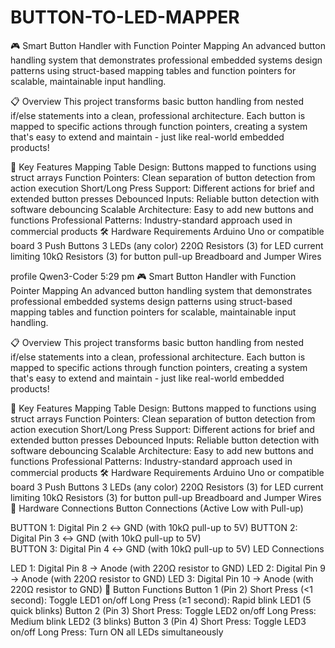 # BUTTON-TO-LED-MAPPER

🎮 Smart Button Handler with Function Pointer Mapping
An advanced button handling system that demonstrates professional embedded systems design patterns using struct-based mapping tables and function pointers for scalable, maintainable input handling.

📋 Overview
This project transforms basic button handling from nested if/else statements into a clean, professional architecture. Each button is mapped to specific actions through function pointers, creating a system that's easy to extend and maintain - just like real-world embedded products!

🚀 Key Features
Mapping Table Design: Buttons mapped to functions using struct arrays
Function Pointers: Clean separation of button detection from action execution
Short/Long Press Support: Different actions for brief and extended button presses
Debounced Inputs: Reliable button detection with software debouncing
Scalable Architecture: Easy to add new buttons and functions
Professional Patterns: Industry-standard approach used in commercial products
🛠️ Hardware Requirements
Arduino Uno or compatible board
3 Push Buttons
3 LEDs (any color)
220Ω Resistors (3) for LED current limiting
10kΩ Resistors (3) for button pull-up
Breadboard and Jumper Wires

profile
Qwen3-Coder
5:29 pm
🎮 Smart Button Handler with Function Pointer Mapping
An advanced button handling system that demonstrates professional embedded systems design patterns using struct-based mapping tables and function pointers for scalable, maintainable input handling.

📋 Overview
This project transforms basic button handling from nested if/else statements into a clean, professional architecture. Each button is mapped to specific actions through function pointers, creating a system that's easy to extend and maintain - just like real-world embedded products!

🚀 Key Features
Mapping Table Design: Buttons mapped to functions using struct arrays
Function Pointers: Clean separation of button detection from action execution
Short/Long Press Support: Different actions for brief and extended button presses
Debounced Inputs: Reliable button detection with software debouncing
Scalable Architecture: Easy to add new buttons and functions
Professional Patterns: Industry-standard approach used in commercial products
🛠️ Hardware Requirements
Arduino Uno or compatible board
3 Push Buttons
3 LEDs (any color)
220Ω Resistors (3) for LED current limiting
10kΩ Resistors (3) for button pull-up
Breadboard and Jumper Wires
🔧 Hardware Connections
Button Connections (Active Low with Pull-up)

BUTTON 1: Digital Pin 2 ↔ GND (with 10kΩ pull-up to 5V)
BUTTON 2: Digital Pin 3 ↔ GND (with 10kΩ pull-up to 5V)  
BUTTON 3: Digital Pin 4 ↔ GND (with 10kΩ pull-up to 5V)
LED Connections

LED 1: Digital Pin 8 → Anode (with 220Ω resistor to GND)
LED 2: Digital Pin 9 → Anode (with 220Ω resistor to GND)
LED 3: Digital Pin 10 → Anode (with 220Ω resistor to GND)
🎯 Button Functions
Button 1 (Pin 2)
Short Press (<1 second): Toggle LED1 on/off
Long Press (≥1 second): Rapid blink LED1 (5 quick blinks)
Button 2 (Pin 3)
Short Press: Toggle LED2 on/off
Long Press: Medium blink LED2 (3 blinks)
Button 3 (Pin 4)
Short Press: Toggle LED3 on/off
Long Press: Turn ON all LEDs simultaneously
